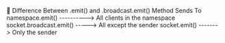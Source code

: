 🧠 Difference Between .emit() and .broadcast.emit()
Method	                           Sends To
namespace.emit()   ---------->	    All clients in the namespace
socket.broadcast.emit()  ----->	     All except the sender
socket.emit()	    ------->         Only the sender